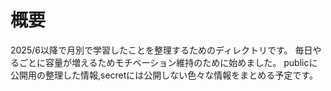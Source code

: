 # 概要
2025/6以降で月別で学習したことを整理するためのディレクトリです。
毎日やるごとに容量が増えるためモチベーション維持のために始めました。
publicに公開用の整理した情報,secretには公開しない色々な情報をまとめる予定です。